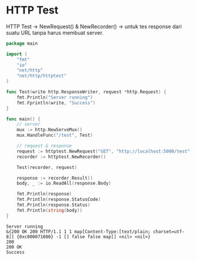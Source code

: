 # HTTP Test

HTTP Test -> NewRequest() & NewRecorder() -> untuk tes response dari suatu URL tanpa harus membuat server.

```go
package main

import (
	"fmt"
	"io"
	"net/http"
	"net/http/httptest"
)

func Test(write http.ResponseWriter, request *http.Request) {
	fmt.Println("Server running")
	fmt.Fprintln(write, "Success")
}

func main() {
	// server
	mux := http.NewServeMux()
	mux.HandleFunc("/test", Test)

	// request & response
	request := httptest.NewRequest("GET", "http://localhost:5000/test", nil)
	recorder := httptest.NewRecorder()

	Test(recorder, request)

	response := recorder.Result()
	body, _ := io.ReadAll(response.Body)

	fmt.Println(response)
	fmt.Println(response.StatusCode)
	fmt.Println(response.Status)
	fmt.Println(string(body))
}
```

```
Server running
&{200 OK 200 HTTP/1.1 1 1 map[Content-Type:[text/plain; charset=utf-8]] {0xc000071080} -1 [] false false map[] <nil> <nil>}
200
200 OK
Success
```



